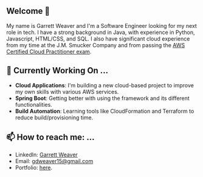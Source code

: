 ## Welcome 👋

My name is Garrett Weaver and I'm a Software Engineer looking for my next role in tech. I have a strong background in Java, with experience in Python, Javascript, HTML/CSS, and SQL. I also have significant cloud experience from my time at the J.M. Smucker Company and from passing the [AWS Certified Cloud Practitioner exam](https://cp.certmetrics.com/amazon/en/public/verify/credential/b85f8698f4bb41fe811cdb78e10f9176).

## 🌱 Currently Working On ...

- **Cloud Applications**: I'm building a new cloud-based project to improve my own skills with various AWS services.
- **Spring Boot**: Getting better with using the framework and its different functionalities.
- **Build Automation**: Learning tools like CloudFormation and Terraform to reduce build/provisioning time.
  
## 📫 How to reach me: ...

- LinkedIn: [Garrett Weaver](https://www.linkedin.com/in/garrett-weaver/)
- Email: [gdweaver15@gmail.com](mailto:gdweaver15@gmail.com)
- Portfolio: [here](https://garrettweaver.vercel.app/).
